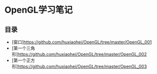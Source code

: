 # OpenGL学习笔记

## 目录

* [窗口]<https://github.com/huxiaohei/OpenGL/tree/master/OpenGL_001>
* [第一个三角形]<https://github.com/huxiaohei/OpenGL/tree/master/OpenGL_002>
* [第一个正方形]<https://github.com/huxiaohei/OpenGL/tree/master/OpenGL_003>
